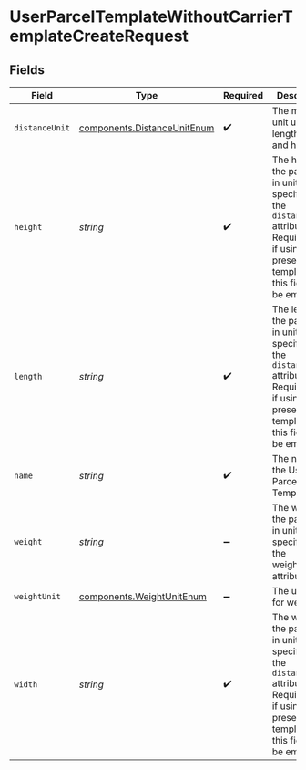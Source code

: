 # UserParcelTemplateWithoutCarrierTemplateCreateRequest


## Fields

| Field                                                                                                                                                           | Type                                                                                                                                                            | Required                                                                                                                                                        | Description                                                                                                                                                     | Example                                                                                                                                                         |
| --------------------------------------------------------------------------------------------------------------------------------------------------------------- | --------------------------------------------------------------------------------------------------------------------------------------------------------------- | --------------------------------------------------------------------------------------------------------------------------------------------------------------- | --------------------------------------------------------------------------------------------------------------------------------------------------------------- | --------------------------------------------------------------------------------------------------------------------------------------------------------------- |
| `distanceUnit`                                                                                                                                                  | [components.DistanceUnitEnum](../../models/components/distanceunitenum.md)                                                                                      | :heavy_check_mark:                                                                                                                                              | The measure unit used for length, width and height.                                                                                                             | in                                                                                                                                                              |
| `height`                                                                                                                                                        | *string*                                                                                                                                                        | :heavy_check_mark:                                                                                                                                              | The height of the package, in units specified by the `distance_unit` attribute. Required, but if using a preset carrier template then this field must be empty. | 6                                                                                                                                                               |
| `length`                                                                                                                                                        | *string*                                                                                                                                                        | :heavy_check_mark:                                                                                                                                              | The length of the package, in units specified by the `distance_unit` attribute. Required, but if using a preset carrier template then this field must be empty. | 10                                                                                                                                                              |
| `name`                                                                                                                                                          | *string*                                                                                                                                                        | :heavy_check_mark:                                                                                                                                              | The name of the User Parcel Template                                                                                                                            | My Custom Template                                                                                                                                              |
| `weight`                                                                                                                                                        | *string*                                                                                                                                                        | :heavy_minus_sign:                                                                                                                                              | The weight of the package, in units specified by the weight_unit attribute.                                                                                     | 12                                                                                                                                                              |
| `weightUnit`                                                                                                                                                    | [components.WeightUnitEnum](../../models/components/weightunitenum.md)                                                                                          | :heavy_minus_sign:                                                                                                                                              | The unit used for weight.                                                                                                                                       | lb                                                                                                                                                              |
| `width`                                                                                                                                                         | *string*                                                                                                                                                        | :heavy_check_mark:                                                                                                                                              | The width of the package, in units specified by the `distance_unit` attribute. Required, but if using a preset carrier template then this field must be empty.  | 8                                                                                                                                                               |